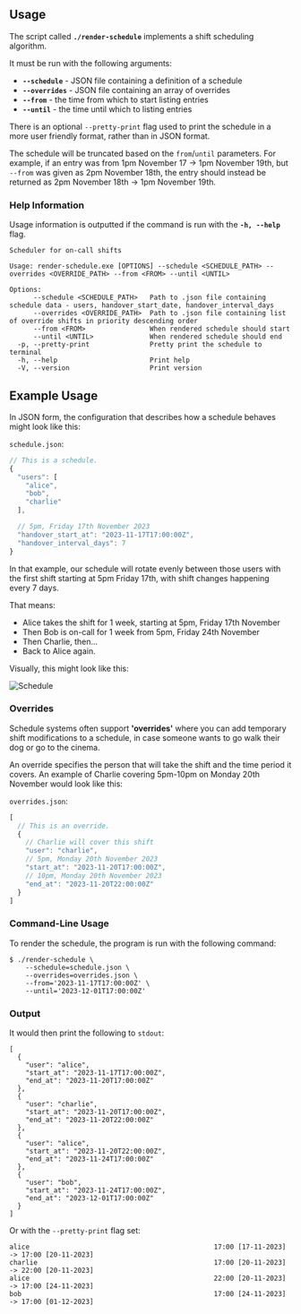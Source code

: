 ## Usage

The script called **`./render-schedule`** implements a shift scheduling algorithm.

It must be run with the following arguments:

- **`--schedule`** - JSON file containing a definition of a schedule
- **`--overrides`** - JSON file containing an array of overrides
- **`--from`** - the time from which to start listing entries
- **`--until`** - the time until which to listing entries

There is an optional `--pretty-print` flag used to print the schedule in a more user friendly format, rather than in JSON format.

The schedule will be truncated based on the `from`/`until` parameters. For example, if an entry was from 1pm November 17 -> 1pm November 19th, 
but `--from` was given as 2pm November 18th, the entry should instead be returned as 2pm November 18th -> 1pm November 19th.

### Help Information

Usage information is outputted if the command is run with the **`-h, --help`** flag.

```console
Scheduler for on-call shifts

Usage: render-schedule.exe [OPTIONS] --schedule <SCHEDULE_PATH> --overrides <OVERRIDE_PATH> --from <FROM> --until <UNTIL>

Options:
      --schedule <SCHEDULE_PATH>   Path to .json file containing schedule data - users, handover_start_date, handover_interval_days
      --overrides <OVERRIDE_PATH>  Path to .json file containing list of override shifts in priority descending order
      --from <FROM>                When rendered schedule should start
      --until <UNTIL>              When rendered schedule should end
  -p, --pretty-print               Pretty print the schedule to terminal
  -h, --help                       Print help
  -V, --version                    Print version
```


## Example Usage

In JSON form, the configuration that describes how a schedule behaves might look like this:

`schedule.json`:
```js
// This is a schedule.
{
  "users": [
    "alice",
    "bob",
    "charlie"
  ],

  // 5pm, Friday 17th November 2023
  "handover_start_at": "2023-11-17T17:00:00Z",
  "handover_interval_days": 7
}
```

In that example, our schedule will rotate evenly between those users with the 
first shift starting at 5pm Friday 17th, with shift changes happening every 7 days.

That means:

- Alice takes the shift for 1 week, starting at 5pm, Friday 17th November
- Then Bob is on-call for 1 week from 5pm, Friday 24th November
- Then Charlie, then...
- Back to Alice again.

Visually, this might look like this:

![Schedule](./schedule.png)

### Overrides

Schedule systems often support **'overrides'** where you can add temporary shift modifications 
to a schedule, in case someone wants to go walk their dog or go to the cinema.

An override specifies the person that will take the shift and the time period it covers. 
An example of Charlie covering 5pm-10pm on Monday 20th November would look like this:

`overrides.json`:
```js
[
  // This is an override.
  {
    // Charlie will cover this shift
    "user": "charlie",
    // 5pm, Monday 20th November 2023
    "start_at": "2023-11-20T17:00:00Z",
    // 10pm, Monday 20th November 2023
    "end_at": "2023-11-20T22:00:00Z"
  }
]
```

### Command-Line Usage

To render the schedule, the program is run with the following command:

```console
$ ./render-schedule \
    --schedule=schedule.json \
    --overrides=overrides.json \
    --from='2023-11-17T17:00:00Z' \
    --until='2023-12-01T17:00:00Z'
```

### Output

It would then print the following to `stdout`:
```console
[
  {
    "user": "alice",
    "start_at": "2023-11-17T17:00:00Z",
    "end_at": "2023-11-20T17:00:00Z"
  },
  {
    "user": "charlie",
    "start_at": "2023-11-20T17:00:00Z",
    "end_at": "2023-11-20T22:00:00Z"
  },
  {
    "user": "alice",
    "start_at": "2023-11-20T22:00:00Z",
    "end_at": "2023-11-24T17:00:00Z"
  },
  {
    "user": "bob",
    "start_at": "2023-11-24T17:00:00Z",
    "end_at": "2023-12-01T17:00:00Z"
  }
]
```

Or with the `--pretty-print` flag set:

```console
alice                                              17:00 [17-11-2023] -> 17:00 [20-11-2023]
charlie                                            17:00 [20-11-2023] -> 22:00 [20-11-2023]
alice                                              22:00 [20-11-2023] -> 17:00 [24-11-2023]
bob                                                17:00 [24-11-2023] -> 17:00 [01-12-2023]
```
